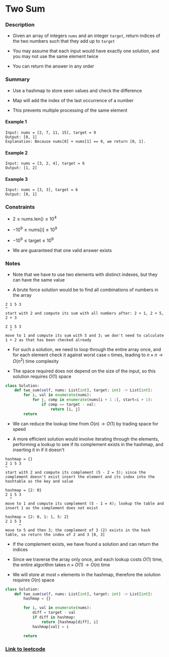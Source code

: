 # Two Sum

### Description

- Given an array of integers `nums` and an integer `target`, return indices of the
  two numbers such that they add up to `target`

- You may assume that each input would have exactly one solution, and you may
  not use the same element twice

- You can return the answer in any order

### Summary

- Use a hashmap to store seen values and check the difference

- Map will add the index of the last occurrence of a number

- This prevents multiple processing of the same element

#### Example 1

```
Input: nums = [2, 7, 11, 15], target = 9
Output: [0, 1]
Explanation: Because nums[0] + nums[1] == 9, we return [0, 1].
```

#### Example 2

```
Input: nums = [3, 2, 4], target = 6
Output: [1, 2]
```

#### Example 3

```
Input: nums = [3, 3], target = 6
Output: [0, 1]
```

### Constraints

- $2 \le \text{nums.len()} \le 10^4$

- $-10^9 \le \text{nums[i]} \le 10^9$

- $-10^9 \le \text{target} \le 10^9$

- We are guaranteed that one valid answer exists

### Notes

- Note that we have to use two elements with distinct indexes, but they can have the same value

- A brute force solution would be to find all combinations of numbers in the
  array

```
2 1 5 3
^
start with 2 and compute its sum with all numbers after: 2 + 1, 2 + 5, 2 + 3

2 1 5 3
  ^
move to 1 and compute its sum with 5 and 3; we don't need to calculate 1 + 2 as that has been checked already
```

- For such a solution, we need to loop through the entire array once, and for
  each element check it against worst case `n` times, leading to $n \times n \rightarrow O(n^2)$
  time complexity

- The space required does not depend on the size of the input, so this solution
  requires $O(1)$ space

```python
class Solution:
    def two_sum(self, nums: List[int], target: int) -> List[int]:
        for i, val in enumerate(nums):
            for j, comp in enumerate(nums[i + 1 :], start=i + 1):
                if comp == target - val:
                    return [i, j]
        return
```

- We can reduce the lookup time from $O(n) \rightarrow O(1)$ by trading space for speed

- A more efficient solution would involve iterating through the elements, performing a lookup to see if its complement exists in the hashmap, and inserting it in if it doesn't

```
hashmap = {}
2 1 5 3
^
start with 2 and compute its complement (5 - 2 = 3); since the complement doesn't exist insert the element and its index into the hashtable as the key and value

hashmap = {2: 0}
2 1 5 3
  ^
move to 1 and compute its complement (5 - 1 = 4); lookup the table and insert 1 as the complement does not exist

hashmap = {2: 0, 1: 1, 5: 2}
2 1 5 3
      ^
move to 5 and then 3; the complement of 3 (2) exists in the hash table, so return the index of 2 and 3 [0, 3]
```

- If the complement exists, we have found a solution and can return the indices

- Since we traverse the array only once, and each lookup costs $O(1)$ time, the entire algorithm takes $n \times O(1) \rightarrow O(n)$ time

- We will store at most `n` elements in the hashmap, therefore the solution requires $O(n)$ space

```python
class Solution:
    def two_sum(self, nums: List[int], target: int) -> List[int]:
        hashmap = {}

        for i, val in enumerate(nums):
            diff = target - val
            if diff in hashmap:
                return [hashmap[diff], i]
            hashmap[val] = i

        return
```

### [Link to leetcode](https://leetcode.com/problems/two-sum/description/)
